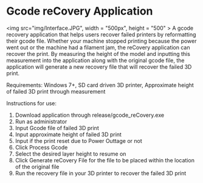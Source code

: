 # Gcode reCovery Application
<img src="img/Interface.JPG", width = "500px", height = "500" >
A gcode recovery application that helps users recover failed printers by reformatting their gcode file. 
Whether your machine stopped printing because the power went out or the machine had a filament jam, the reCovery application can recover the print. By measuring the height of the model and inputting this measurement into the application along with the original gcode file, the application will generate a new recovery file that will recover the failed 3D print. 

Requirements: Windows 7+, SD card driven 3D printer, Approximate height of failed 3D print through measurement

Instructions for use:

1) Download application through release/gcode_reCovery.exe
2) Run as administrator
3) Input Gcode file of failed 3D print
4) Input approximate height of failed 3D print
5) Input if the print reset due to Power Outtage or not
6) Click Process Gcode
7) Select the desired layer height to resume on
8) Click Generate reCovery File for the file to be placed within the location of the original file
9) Run the recovery file in your 3D printer to recover the failed 3D print


